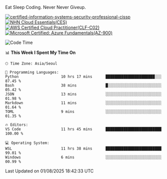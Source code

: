 Eat Sleep Coding.
Never Never Giveup.

[![certified-information-systems-security-professional-cissp](https://github.com/user-attachments/assets/d259884f-7f9a-4d80-a663-6968ead7464a)](https://www.credly.com/badges/f394a010-85a0-450b-9136-8043af01d71c/public_url)
[![NHN Cloud Essentials(CES)](https://github.com/user-attachments/assets/f405dcae-c923-424d-927f-e993bac10fa9)](https://www.nhncloud.com/kr/edu/certification/search)
[![AWS Certified Cloud Practitioner(CLF-C02)](https://github.com/user-attachments/assets/5199a6f5-42d5-4e70-b493-16c3fd42e691)](https://www.credly.com/badges/235e2b66-a782-4a21-ac77-ac4e42037113)
[![Microsoft Certified: Azure Fundamentals(AZ-900)](https://github.com/user-attachments/assets/7eb23f86-6311-42f9-83ab-166a25656710)](https://learn.microsoft.com/en-us/users/tiaz0128/credentials/ca6706271c8233ef)

<!--START_SECTION:waka-->
![Code Time](http://img.shields.io/badge/Code%20Time-4%2C320%20hrs%2034%20mins-blue)

📊 **This Week I Spent My Time On** 

```text
🕑︎ Time Zone: Asia/Seoul

💬 Programming Languages: 
Python                   10 hrs 17 mins      ██████████████████████░░░   87.45 % 
Bash                     38 mins             █░░░░░░░░░░░░░░░░░░░░░░░░   05.42 % 
JSON                     13 mins             ░░░░░░░░░░░░░░░░░░░░░░░░░   01.98 % 
Markdown                 11 mins             ░░░░░░░░░░░░░░░░░░░░░░░░░   01.64 % 
TOML                     9 mins              ░░░░░░░░░░░░░░░░░░░░░░░░░   01.35 % 

🔥 Editors: 
VS Code                  11 hrs 45 mins      █████████████████████████   100.00 % 

💻 Operating System: 
WSL                      11 hrs 38 mins      █████████████████████████   99.01 % 
Windows                  6 mins              ░░░░░░░░░░░░░░░░░░░░░░░░░   00.99 % 
```


 Last Updated on 01/08/2025 18:42:33 UTC
<!--END_SECTION:waka-->
